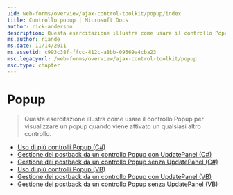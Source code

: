 ```yaml
---
uid: web-forms/overview/ajax-control-toolkit/popup/index
title: Controllo popup | Microsoft Docs
author: rick-anderson
description: Questa esercitazione illustra come usare il controllo Popup per visualizzare un popup quando viene attivato un qualsiasi altro controllo.
ms.author: riande
ms.date: 11/14/2011
ms.assetid: c993c38f-ffcc-412c-a8bb-09569a4cba23
msc.legacyurl: /web-forms/overview/ajax-control-toolkit/popup
msc.type: chapter
---
```

<a name="popup"></a>Popup
====================
> Questa esercitazione illustra come usare il controllo Popup per visualizzare un popup quando viene attivato un qualsiasi altro controllo.


- [Uso di più controlli Popup (C#)](using-multiple-popup-controls-cs.md)
- [Gestione dei postback da un controllo Popup con UpdatePanel (C#)](handling-postbacks-from-a-popup-control-with-an-updatepanel-cs.md)
- [Gestione dei postback da un controllo Popup senza UpdatePanel (C#)](handling-postbacks-from-a-popup-control-without-an-updatepanel-cs.md)
- [Uso di più controlli Popup (VB)](using-multiple-popup-controls-vb.md)
- [Gestione dei postback da un controllo Popup con UpdatePanel (VB)](handling-postbacks-from-a-popup-control-with-an-updatepanel-vb.md)
- [Gestione dei postback da un controllo Popup senza UpdatePanel (VB)](handling-postbacks-from-a-popup-control-without-an-updatepanel-vb.md)

